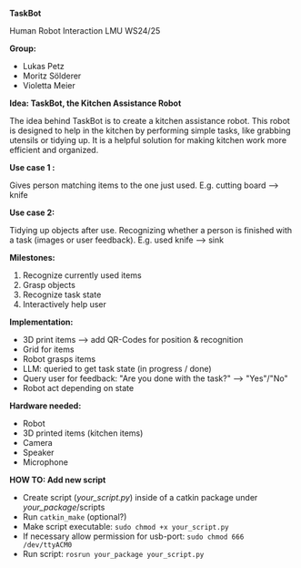**TaskBot**

Human Robot Interaction
LMU WS24/25

**Group:**
- Lukas Petz
- Moritz Sölderer
- Violetta Meier


**Idea: TaskBot, the Kitchen Assistance Robot**

The idea behind TaskBot is to create a kitchen assistance robot. This robot is designed to help in the kitchen by performing simple tasks, like grabbing utensils or tidying up. It is a helpful solution for making kitchen work more efficient and organized. 

**Use case 1 :**

Gives person matching items to the one just used. E.g. cutting board --> knife

**Use case 2:**

Tidying up objects after use. Recognizing whether a person is finished with a task (images or user feedback). E.g. used knife --> sink

**Milestones:**

1. Recognize currently used items
2. Grasp objects
3. Recognize task state
4. Interactively help user 

**Implementation:**
- 3D print items --> add QR-Codes for position & recognition
- Grid for items
- Robot grasps items
- LLM: queried to get task state (in progress / done)
- Query user for feedback: "Are you done with the task?" --> "Yes"/"No"
- Robot act depending on state

**Hardware needed:**
- Robot
- 3D printed items (kitchen items)
- Camera
- Speaker
- Microphone

**HOW TO: Add new script**
- Create script (<em>your_script.py</em>) inside of a catkin package under <em>your_package</em>/scripts
- Run `catkin_make` (optional?)
- Make script executable: `sudo chmod +x your_script.py`
- If necessary allow permission for usb-port: `sudo chmod 666 /dev/ttyACM0`
- Run script: `rosrun your_package your_script.py`